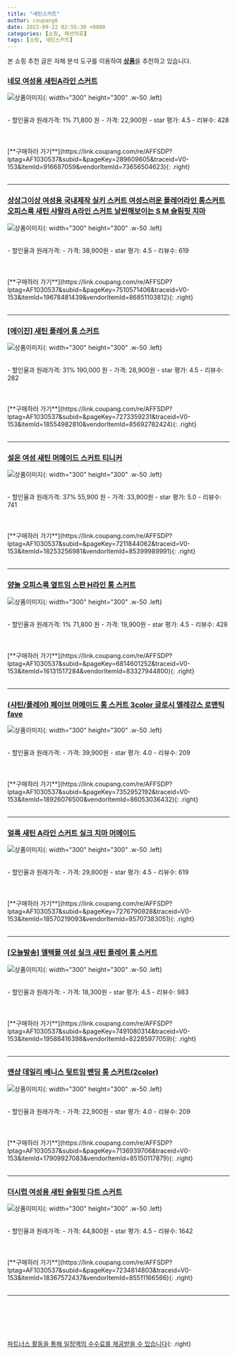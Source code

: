 ```yaml
---
title: "새틴스커트"
author: coupang6
date: 2023-09-22 02:55:38 +0800
categories: [쇼핑, 패션의류]
tags: [쇼핑, 새틴스커트]
---
```


본 쇼핑 추천 글은 자체 분석 도구를 이용하여 [**상품**](https://link.coupang.com/a/bao1ui)을 추천하고 있습니다.

### [네모 여성용 새틴A라인 스커트](https://link.coupang.com/re/AFFSDP?lptag=AF1030537&subid=&pageKey=289609605&traceid=V0-153&itemId=916687059&vendorItemId=73656504623)

![상품이미지](https://thumbnail9.coupangcdn.com/thumbnails/remote/230x230ex/image/vendor_inventory/d885/3ff459b0b7f9d1bdf7014b30f6d268a611801495309c25065acd2b8e5196.jpg){: width="300" height="300" .w-50 .left}


<br>
- 할인율과 원래가격: 1%  71,800   원
- 가격: 22,900원
- star 평가: 4.5
- 리뷰수: 428
<br>
<br>
<br>
<br>
[**구매하러 가기**](https://link.coupang.com/re/AFFSDP?lptag=AF1030537&subid=&pageKey=289609605&traceid=V0-153&itemId=916687059&vendorItemId=73656504623){: .right}
<br>
<br>

---

### [상상그이상 여성용 국내제작 실키 스커트 여성스러운 플레어라인 롱스커트 오피스룩 새틴 샤랄라 A라인 스커트 날씬해보이는 S M 슬림핏 치마](https://link.coupang.com/re/AFFSDP?lptag=AF1030537&subid=&pageKey=7510571406&traceid=V0-153&itemId=19678481439&vendorItemId=86851103812)

![상품이미지](https://thumbnail10.coupangcdn.com/thumbnails/remote/230x230ex/image/vendor_inventory/5e7a/00c1876a4c17cb583d38f4c5b15526ef10e80e6819b04968f606ed1a76bd.png){: width="300" height="300" .w-50 .left}


<br>
- 할인율과 원래가격: 
- 가격: 38,900원
- star 평가: 4.5
- 리뷰수: 619
<br>
<br>
<br>
<br>
[**구매하러 가기**](https://link.coupang.com/re/AFFSDP?lptag=AF1030537&subid=&pageKey=7510571406&traceid=V0-153&itemId=19678481439&vendorItemId=86851103812){: .right}
<br>
<br>

---

### [[에이진] 새틴 플레어 롱 스커트](https://link.coupang.com/re/AFFSDP?lptag=AF1030537&subid=&pageKey=7273359231&traceid=V0-153&itemId=18554982810&vendorItemId=85692782424)

![상품이미지](https://thumbnail8.coupangcdn.com/thumbnails/remote/230x230ex/image/vendor_inventory/5826/aa668c3f057a7075d37c70de7b81e77ed7920d356f263f0a5d4fc7379d84.jpg){: width="300" height="300" .w-50 .left}


<br>
- 할인율과 원래가격: 31%  190,000   원
- 가격: 28,900원
- star 평가: 4.5
- 리뷰수: 282
<br>
<br>
<br>
<br>
[**구매하러 가기**](https://link.coupang.com/re/AFFSDP?lptag=AF1030537&subid=&pageKey=7273359231&traceid=V0-153&itemId=18554982810&vendorItemId=85692782424){: .right}
<br>
<br>

---

### [설온 여성 새틴 머메이드 스커트 티니커](https://link.coupang.com/re/AFFSDP?lptag=AF1030537&subid=&pageKey=7211844062&traceid=V0-153&itemId=18253256981&vendorItemId=85399989991)

![상품이미지](https://thumbnail7.coupangcdn.com/thumbnails/remote/230x230ex/image/vendor_inventory/9349/c7e0b559ce6b4f1a7df3adca27dfdc66b96c7f4fd3aa78768722cb3b3402.jpg){: width="300" height="300" .w-50 .left}


<br>
- 할인율과 원래가격: 37%  55,900   원
- 가격: 33,900원
- star 평가: 5.0
- 리뷰수: 741
<br>
<br>
<br>
<br>
[**구매하러 가기**](https://link.coupang.com/re/AFFSDP?lptag=AF1030537&subid=&pageKey=7211844062&traceid=V0-153&itemId=18253256981&vendorItemId=85399989991){: .right}
<br>
<br>

---

### [양놀 오피스룩 옆트임 스판 H라인 롱 스커트](https://link.coupang.com/re/AFFSDP?lptag=AF1030537&subid=&pageKey=6814601252&traceid=V0-153&itemId=16131517284&vendorItemId=83327944800)

![상품이미지](https://thumbnail10.coupangcdn.com/thumbnails/remote/230x230ex/image/vendor_inventory/293c/debc1273e91ca6792733679ff3884627a61deb95c505f213f909647cd40a.jpg){: width="300" height="300" .w-50 .left}


<br>
- 할인율과 원래가격: 1%  71,800   원
- 가격: 19,900원
- star 평가: 4.5
- 리뷰수: 428
<br>
<br>
<br>
<br>
[**구매하러 가기**](https://link.coupang.com/re/AFFSDP?lptag=AF1030537&subid=&pageKey=6814601252&traceid=V0-153&itemId=16131517284&vendorItemId=83327944800){: .right}
<br>
<br>

---

### [(샤틴/플레어) 페이브 머메이드 롱 스커트 3color 글로시 엘레강스 로맨틱 fave](https://link.coupang.com/re/AFFSDP?lptag=AF1030537&subid=&pageKey=7352952192&traceid=V0-153&itemId=18926076500&vendorItemId=86053036432)

![상품이미지](https://thumbnail8.coupangcdn.com/thumbnails/remote/230x230ex/image/vendor_inventory/f89c/be408d843f0d7dd4ae494fbe0804fb635a3f2824594d5f96aaa917bebc86.jpeg){: width="300" height="300" .w-50 .left}


<br>
- 할인율과 원래가격: 
- 가격: 39,900원
- star 평가: 4.0
- 리뷰수: 209
<br>
<br>
<br>
<br>
[**구매하러 가기**](https://link.coupang.com/re/AFFSDP?lptag=AF1030537&subid=&pageKey=7352952192&traceid=V0-153&itemId=18926076500&vendorItemId=86053036432){: .right}
<br>
<br>

---

### [얼룩 새틴 A라인 스커트 실크 치마 머메이드](https://link.coupang.com/re/AFFSDP?lptag=AF1030537&subid=&pageKey=7276790928&traceid=V0-153&itemId=18570219093&vendorItemId=85707383051)

![상품이미지](https://thumbnail7.coupangcdn.com/thumbnails/remote/230x230ex/image/vendor_inventory/fc66/822630d683a79dd9c77f538d28305ace2a817eed7cdbed09a1a04f5d4235.jpeg){: width="300" height="300" .w-50 .left}


<br>
- 할인율과 원래가격: 
- 가격: 29,800원
- star 평가: 4.5
- 리뷰수: 619
<br>
<br>
<br>
<br>
[**구매하러 가기**](https://link.coupang.com/re/AFFSDP?lptag=AF1030537&subid=&pageKey=7276790928&traceid=V0-153&itemId=18570219093&vendorItemId=85707383051){: .right}
<br>
<br>

---

### [[오늘발송] 엘텍몰 여성 실크 새틴 플레어 롱 스커트](https://link.coupang.com/re/AFFSDP?lptag=AF1030537&subid=&pageKey=7491080314&traceid=V0-153&itemId=19588416398&vendorItemId=82285977059)

![상품이미지](https://thumbnail7.coupangcdn.com/thumbnails/remote/230x230ex/image/vendor_inventory/4d6c/d53aec15a61c4b0c433aa6fe748b92e385b13fb10a12637e4c8fc3db008d.jpg){: width="300" height="300" .w-50 .left}


<br>
- 할인율과 원래가격: 
- 가격: 18,300원
- star 평가: 4.5
- 리뷰수: 983
<br>
<br>
<br>
<br>
[**구매하러 가기**](https://link.coupang.com/re/AFFSDP?lptag=AF1030537&subid=&pageKey=7491080314&traceid=V0-153&itemId=19588416398&vendorItemId=82285977059){: .right}
<br>
<br>

---

### [앤샵 데일리 베니스 뒷트임 밴딩 롱 스커트(2color)](https://link.coupang.com/re/AFFSDP?lptag=AF1030537&subid=&pageKey=7136939706&traceid=V0-153&itemId=17909927083&vendorItemId=85150117879)

![상품이미지](https://thumbnail9.coupangcdn.com/thumbnails/remote/230x230ex/image/vendor_inventory/b826/7836a99dd9e9126a63fc42d9ef4ec6606c55b0b99d3432c359c372ece8d0.JPG){: width="300" height="300" .w-50 .left}


<br>
- 할인율과 원래가격: 
- 가격: 22,900원
- star 평가: 4.0
- 리뷰수: 209
<br>
<br>
<br>
<br>
[**구매하러 가기**](https://link.coupang.com/re/AFFSDP?lptag=AF1030537&subid=&pageKey=7136939706&traceid=V0-153&itemId=17909927083&vendorItemId=85150117879){: .right}
<br>
<br>

---

### [더시럽 여성용 새틴 슬림핏 다트 스커트](https://link.coupang.com/re/AFFSDP?lptag=AF1030537&subid=&pageKey=7234814803&traceid=V0-153&itemId=18367572437&vendorItemId=85511166566)

![상품이미지](https://thumbnail10.coupangcdn.com/thumbnails/remote/230x230ex/image/retail/images/2023/03/31/11/9/83c085ac-1df0-449e-a065-0865b56b170c.jpg){: width="300" height="300" .w-50 .left}


<br>
- 할인율과 원래가격: 
- 가격: 44,800원
- star 평가: 4.5
- 리뷰수: 1642
<br>
<br>
<br>
<br>
[**구매하러 가기**](https://link.coupang.com/re/AFFSDP?lptag=AF1030537&subid=&pageKey=7234814803&traceid=V0-153&itemId=18367572437&vendorItemId=85511166566){: .right}
<br>
<br>

---
<br><br><br><br><br> [파트너스 활동을 통해 일정액의 수수료를 제공받을 수 있습니다](https://link.coupang.com/a/bao1ui){: .right}